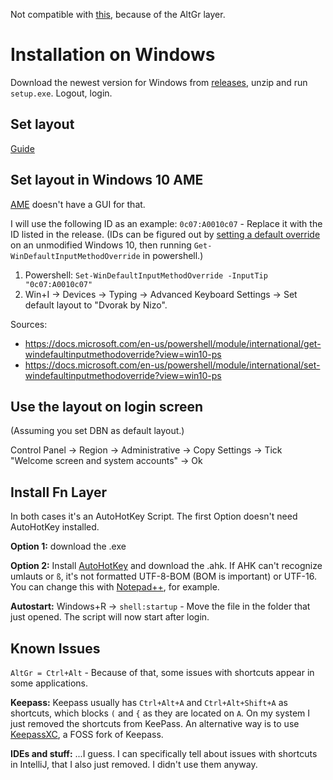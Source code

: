 Not compatible with [this](https://github.com/kentonv/dvorak-qwerty), because of the AltGr layer.

# Installation on Windows

Download the newest version for Windows from [releases](https://github.com/theNizo/DvorakByNizo-German/releases), unzip and run `setup.exe`. Logout, login.

## Set layout

[Guide](https://www.windowscentral.com/how-change-your-keyboard-layout-windows-10)

## Set layout in Windows 10 AME

[AME](https://ameliorated.info/) doesn't have a GUI for that.

I will use the following ID as an example: `0c07:A0010c07` - Replace it with the ID listed in the release. (IDs can be figured out by [setting a default override](https://winaero.com/set-default-keyboard-layout-windows-10/) on an unmodified Windows 10, then running `Get-WinDefaultInputMethodOverride` in powershell.)

1. Powershell: `Set-WinDefaultInputMethodOverride -InputTip "0c07:A0010c07"`
1. Win+I -> Devices -> Typing -> Advanced Keyboard Settings -> Set default layout to "Dvorak by Nizo".

Sources:

* https://docs.microsoft.com/en-us/powershell/module/international/get-windefaultinputmethodoverride?view=win10-ps
* https://docs.microsoft.com/en-us/powershell/module/international/set-windefaultinputmethodoverride?view=win10-ps

## Use the layout on login screen

(Assuming you set DBN as default layout.)

Control Panel -> Region -> Administrative -> Copy Settings -> Tick "Welcome screen and system accounts" -> Ok

## Install Fn Layer

In both cases it's an AutoHotKey Script. The first Option doesn't need AutoHotKey installed.

**Option 1:** download the .exe

**Option 2:** Install [AutoHotKey](https://www.autohotkey.com/) and download the .ahk. If AHK can't recognize umlauts or `ß`, it's not formatted UTF-8-BOM (BOM is important) or UTF-16. You can change this with [Notepad++](https://notepad-plus-plus.org/), for example.

**Autostart:** Windows+R -> `shell:startup` - Move the file in the folder that just opened. The script will now start after login.

## Known Issues

`AltGr = Ctrl+Alt` - Because of that, some issues with shortcuts appear in some applications.

**Keepass:** Keepass usually has `Ctrl+Alt+A` and `Ctrl+Alt+Shift+A` as shortcuts, which blocks `(` and `{` as they are located on `A`. On my system I just removed the shortcuts from KeePass. An alternative way is to use [KeepassXC](https://keepassxc.org/), a FOSS fork of Keepass.

**IDEs and stuff:** ...I guess. I can specifically tell about issues with shortcuts in IntelliJ, that I also just removed. I didn't use them anyway.
